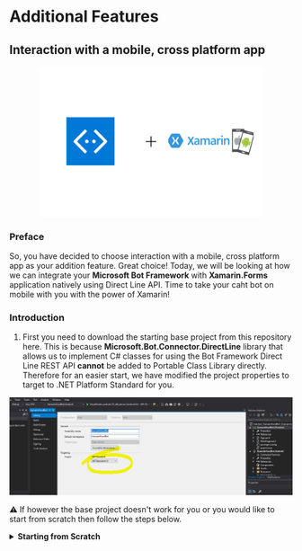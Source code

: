 # Additional Features 
## Interaction with a mobile, cross platform app 

<p align="center"><img src="screenshots/xamarin+bot.png" width="400px"/></p>

### Preface

So, you have decided to choose interaction with a mobile, cross platform app as your addition feature. Great choice! Today, we will be looking at how we can integrate your __Microsoft Bot Framework__ with __Xamarin.Forms__ application natively using Direct Line API. Time to take your caht bot on mobile with you with the power of Xamarin!

### Introduction

1. First you need to download the starting base project from this repository here. This is because **Microsoft.Bot.Connector.DirectLine** library that allows us to implement C# classes for using the Bot Framework Direct Line REST API __cannot__ be added to Portable Class Library directly. Therefore for an easier start, we have modified the project properties to target to .NET Platform Standard for you. 

<p align="center"><img src="screenshots/1.PNG"/></p>

&#x26a0; If however the base project doesn't work for you or you would like to start from scratch then follow the steps below.

<!--- Starting from scratch instructions section --->
<details>
  <summary>
    <b> Starting from Scratch </b>
  </summary>
    </br>
    <p align="center"><img src="screenshots/creating_new_project.gif" width="800"/></p>
</details>


